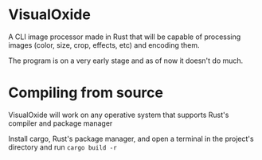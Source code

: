 # VisualOxide
A CLI image processor made in Rust that will be capable of processing images (color, size, crop, effects, etc) and encoding them.

The program is on a very early stage and as of now it doesn't do much.

# Compiling from source
VisualOxide will work on any operative system that supports Rust's compiler and package manager

Install cargo, Rust's package manager, and open a terminal in the project's directory and run ``` cargo build -r ```
